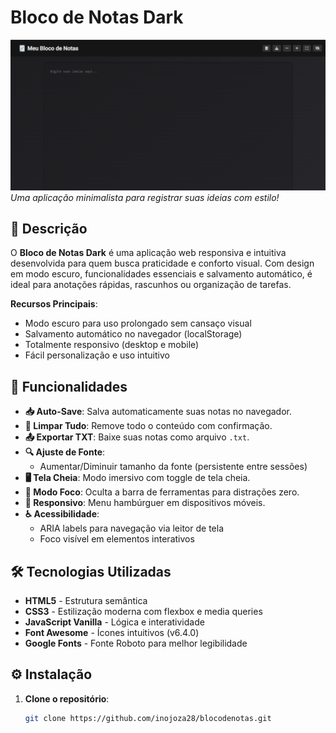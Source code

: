 # Bloco de Notas Dark 

![Preview](preview/Tela01.png)  
*Uma aplicação minimalista para registrar suas ideias com estilo!*

## 📝 Descrição

O **Bloco de Notas Dark** é uma aplicação web responsiva e intuitiva desenvolvida para quem busca praticidade e conforto visual. Com design em modo escuro, funcionalidades essenciais e salvamento automático, é ideal para anotações rápidas, rascunhos ou organização de tarefas.

**Recursos Principais**:
- Modo escuro para uso prolongado sem cansaço visual
- Salvamento automático no navegador (localStorage)
- Totalmente responsivo (desktop e mobile)
- Fácil personalização e uso intuitivo

## 🚀 Funcionalidades

- **📥 Auto-Save**: Salva automaticamente suas notas no navegador.
- **🧹 Limpar Tudo**: Remove todo o conteúdo com confirmação.
- **📤 Exportar TXT**: Baixe suas notas como arquivo `.txt`.
- **🔍 Ajuste de Fonte**:
  - Aumentar/Diminuir tamanho da fonte (persistente entre sessões)
- **🖥 Tela Cheia**: Modo imersivo com toggle de tela cheia.
- **🎯 Modo Foco**: Oculta a barra de ferramentas para distrações zero.
- **📱 Responsivo**: Menu hambúrguer em dispositivos móveis.
- **♿ Acessibilidade**:
  - ARIA labels para navegação via leitor de tela
  - Foco visível em elementos interativos

## 🛠 Tecnologias Utilizadas

- **HTML5** - Estrutura semântica
- **CSS3** - Estilização moderna com flexbox e media queries
- **JavaScript Vanilla** - Lógica e interatividade
- **Font Awesome** - Ícones intuitivos (v6.4.0)
- **Google Fonts** - Fonte Roboto para melhor legibilidade

## ⚙️ Instalação

1. **Clone o repositório**:
   ```bash
   git clone https://github.com/inojoza28/blocodenotas.git
